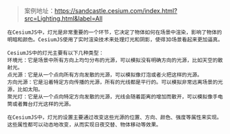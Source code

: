 > 案例地址：https://sandcastle.cesium.com/index.html?src=Lighting.html&label=All

```text
在CesiumJS中，灯光是非常重要的一个环节，它决定了物体如何在场景中渲染，影响了物体的明暗和颜色。CesiumJS使用了实时渲染技术来处理灯光和阴影，使得3D场景看起来更加逼真。

CesiumJS中的灯光主要有以下几种类型：
环境光：它是场景中所有方向上均匀分布的光源，可以模拟没有明确方向的光源，比如天空的散射光。
点光源：它是从一个点向所有方向发散的光源，可以模拟像灯泡或者火把这样的光源。
方向光源：它是沿着特定方向传播的光源，所有的光线都是平行的。可以模拟非常远离场景的光源，比如太阳。
聚光灯：它是从一个点向特定方向发散的光源，光线会随着距离的增加而散开，可以模拟像手电筒或者舞台灯光这样的光源。

在CesiumJS中，灯光的设置主要通过改变这些光源的位置、方向、颜色、强度等属性来实现。这些属性都可以动态地改变，从而实现日夜交替、物体移动等效果。
```

